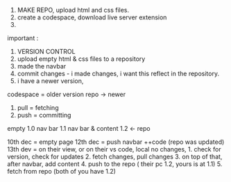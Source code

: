 1. MAKE REPO, upload html and css files.
2. create a codespace, download live server extension
3. 


important :
1. VERSION CONTROL
2. upload empty html & css files to a repository
3.  made the navbar
4.  commit changes -  i made changes, i want this reflect in the repository.
5.  i have a newer version, 


codespace = older version
repo -> newer

1. pull = fetching 
2. push = committing

empty 1.0
nav bar 1.1
nav bar & content 1.2 <- repo 

10th dec = empty page
12th dec = push navbar ++code (repo was updated)
13th dev = on their view, or on their vs code, local no changes, 
    1. check for version, check for updates
    2. fetch changes, pull changes
    3. on top of that, after navbar, add content 
    4. push to the repo ( their pc 1.2, yours is at 1.1)
    5. fetch from repo (both of you have 1.2)

